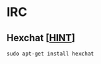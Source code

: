 # IRC

## Hexchat [[HINT](https://viperone.gitbook.io/pentest-everything/writeups/pg-practice/windows/ut99)]
```
sudo apt-get install hexchat
```
